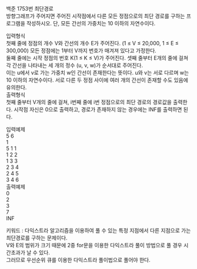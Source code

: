백준 1753번 최단경로  
방향그래프가 주어지면 주어진 시작점에서 다른 모든 정점으로의 최단 경로를 구하는 프로그램을 작성하시오. 단, 모든 간선의 가중치는 10 이하의 자연수이다.  

입력형식  
첫째 줄에 정점의 개수 V와 간선의 개수 E가 주어진다. (1 ≤ V ≤ 20,000, 1 ≤ E ≤ 300,000) 모든 정점에는 1부터 V까지 번호가 매겨져 있다고 가정한다.  
둘째 줄에는 시작 정점의 번호 K(1 ≤ K ≤ V)가 주어진다. 셋째 줄부터 E개의 줄에 걸쳐 각 간선을 나타내는 세 개의 정수 (u, v, w)가 순서대로 주어진다.   
이는 u에서 v로 가는 가중치 w인 간선이 존재한다는 뜻이다. u와 v는 서로 다르며 w는 10 이하의 자연수이다. 서로 다른 두 정점 사이에 여러 개의 간선이 존재할 수도 있음에 유의한다.  
출력형식  
첫째 줄부터 V개의 줄에 걸쳐, i번째 줄에 i번 정점으로의 최단 경로의 경로값을 출력한다. 시작점 자신은 0으로 출력하고, 경로가 존재하지 않는 경우에는 INF를 출력하면 된다.  

입력예제  
5 6  
1  
5 1 1  
1 2 2  
1 3 3  
2 3 4  
2 4 5  
3 4 6  
출력예제  
0  
2  
3  
7  
INF  

키워드 : 다익스트라 알고리즘을 이용하여 풀 수 있는 특정 지점에서 다른 지점으로 가는 최단경로를 구하는 문제이다.  
V와 E의 범위가 크기 때문에 2중 for문을 이용한 다익스트라 풀이 방법으로 풀 경우 시간초과가 날 수 있다.  
그러므로 우선순위 큐를 이용한 다익스트라 풀이법으로 풀어야 한다. 